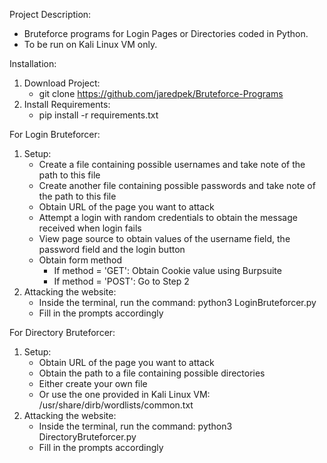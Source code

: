 Project Description:
- Bruteforce programs for Login Pages or Directories coded in Python.
- To be run on Kali Linux VM only.

Installation:
1. Download Project:
	- git clone https://github.com/jaredpek/Bruteforce-Programs
2. Install Requirements:
    - pip install -r requirements.txt

For Login Bruteforcer:
1. Setup:
	- Create a file containing possible usernames and take note of the path to this file
	- Create another file containing possible passwords and take note of the path to this file
	- Obtain URL of the page you want to attack
	- Attempt a login with random credentials to obtain the message received when login fails
	- View page source to obtain values of the username field, the password field and the login button
	- Obtain form method
		- If method = 'GET': Obtain Cookie value using Burpsuite
		- If method = 'POST': Go to Step 2
2. Attacking the website:
	- Inside the terminal, run the command: python3 LoginBruteforcer.py
	- Fill in the prompts accordingly

For Directory Bruteforcer:
1. Setup:
	- Obtain URL of the page you want to attack
    - Obtain the path to a file containing possible directories
    - Either create your own file<br>
    - Or use the one provided in Kali Linux VM: /usr/share/dirb/wordlists/common.txt
2. Attacking the website:
    - Inside the terminal, run the command: python3 DirectoryBruteforcer.py
    - Fill in the prompts accordingly
